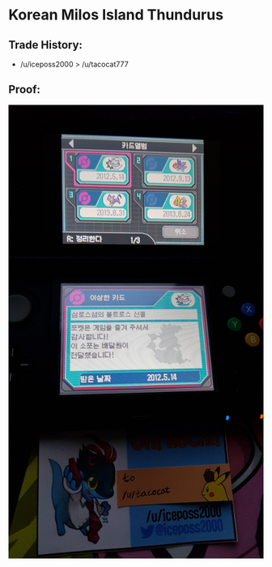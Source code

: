 # Korean Milos Island Thundurus

## Trade History:
* /u/iceposs2000 > /u/tacocat777

## Proof:
![WonderCard](./WonderCard.jpg)